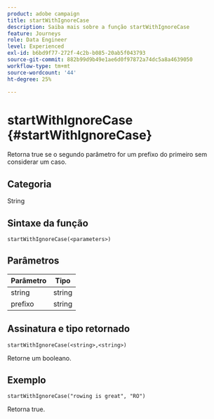 ```yaml
---
product: adobe campaign
title: startWithIgnoreCase
description: Saiba mais sobre a função startWithIgnoreCase
feature: Journeys
role: Data Engineer
level: Experienced
exl-id: b6bd9f77-272f-4c2b-b085-20ab5f043793
source-git-commit: 882b99d9b49e1ae6d0f97872a74dc5a8a4639050
workflow-type: tm+mt
source-wordcount: '44'
ht-degree: 25%

---
```


# startWithIgnoreCase {#startWithIgnoreCase}

Retorna true se o segundo parâmetro for um prefixo do primeiro sem considerar um caso.

## Categoria

String

## Sintaxe da função

`startWithIgnoreCase(<parameters>)`

## Parâmetros

| Parâmetro | Tipo |
|-------------|--------|
| string | string |
| prefixo | string |

## Assinatura e tipo retornado

`startWithIgnoreCase(<string>,<string>)`

Retorne um booleano.

## Exemplo

`startWithIgnoreCase("rowing is great", "RO")`

Retorna true.
